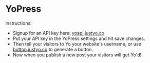 YoPress
=======

Instructions: 
* Signup for an API key here: [yoapi.justyo.co](http://yoapi.justyo.co)
* Put your API key in the YoPress settings and hit save changes.
* Then tell your visitors to Yo your website's username, or use [button.justyo.co](http://button.justyo.co/) to generate a button. 
* Now when you publish a new post your visitors will get Yo'd!

